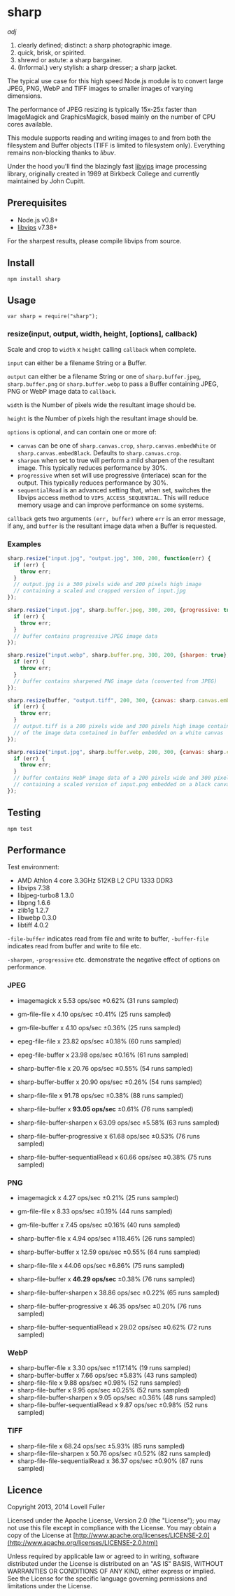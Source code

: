 # sharp

_adj_

1. clearly defined; distinct: a sharp photographic image. 
2. quick, brisk, or spirited. 
3. shrewd or astute: a sharp bargainer. 
4. (Informal.) very stylish: a sharp dresser; a sharp jacket. 

The typical use case for this high speed Node.js module is to convert large JPEG, PNG, WebP and TIFF images to smaller images of varying dimensions.

The performance of JPEG resizing is typically 15x-25x faster than ImageMagick and GraphicsMagick, based mainly on the number of CPU cores available.

This module supports reading and writing images to and from both the filesystem and Buffer objects (TIFF is limited to filesystem only). Everything remains non-blocking thanks to _libuv_.

Under the hood you'll find the blazingly fast [libvips](https://github.com/jcupitt/libvips) image processing library, originally created in 1989 at Birkbeck College and currently maintained by John Cupitt.

## Prerequisites

* Node.js v0.8+
* [libvips](https://github.com/jcupitt/libvips) v7.38+

For the sharpest results, please compile libvips from source.

## Install

	npm install sharp

## Usage

	var sharp = require("sharp");

### resize(input, output, width, height, [options], callback)

Scale and crop to `width` x `height` calling `callback` when complete.

`input` can either be a filename String or a Buffer.

`output` can either be a filename String or one of `sharp.buffer.jpeg`, `sharp.buffer.png` or `sharp.buffer.webp` to pass a Buffer containing JPEG, PNG or WebP image data to `callback`.

`width` is the Number of pixels wide the resultant image should be.

`height` is the Number of pixels high the resultant image should be.

`options` is optional, and can contain one or more of:

* `canvas` can be one of `sharp.canvas.crop`, `sharp.canvas.embedWhite` or `sharp.canvas.embedBlack`. Defaults to `sharp.canvas.crop`.
* `sharpen` when set to true will perform a mild sharpen of the resultant image. This typically reduces performance by 30%.
* `progressive` when set will use progressive (interlace) scan for the output. This typically reduces performance by 30%.
* `sequentialRead` is an advanced setting that, when set, switches the libvips access method to `VIPS_ACCESS_SEQUENTIAL`. This will reduce memory usage and can improve performance on some systems.

`callback` gets two arguments `(err, buffer)` where `err` is an error message, if any, and `buffer` is the resultant image data when a Buffer is requested.

### Examples

```javascript
sharp.resize("input.jpg", "output.jpg", 300, 200, function(err) {
  if (err) {
    throw err;
  }
  // output.jpg is a 300 pixels wide and 200 pixels high image
  // containing a scaled and cropped version of input.jpg
});
```

```javascript
sharp.resize("input.jpg", sharp.buffer.jpeg, 300, 200, {progressive: true}, function(err, buffer) {
  if (err) {
    throw err;
  }
  // buffer contains progressive JPEG image data
});
```

```javascript
sharp.resize("input.webp", sharp.buffer.png, 300, 200, {sharpen: true}, function(err, buffer) {
  if (err) {
    throw err;
  }
  // buffer contains sharpened PNG image data (converted from JPEG)
});
```

```javascript
sharp.resize(buffer, "output.tiff", 200, 300, {canvas: sharp.canvas.embedWhite}, function(err) {
  if (err) {
    throw err;
  }
  // output.tiff is a 200 pixels wide and 300 pixels high image containing a scaled version
  // of the image data contained in buffer embedded on a white canvas
});
```

```javascript
sharp.resize("input.jpg", sharp.buffer.webp, 200, 300, {canvas: sharp.canvas.embedBlack}, function(err, buffer) {
  if (err) {
    throw err;
  }
  // buffer contains WebP image data of a 200 pixels wide and 300 pixels high image
  // containing a scaled version of input.png embedded on a black canvas
});
```

## Testing

	npm test

## Performance

Test environment:

* AMD Athlon 4 core 3.3GHz 512KB L2 CPU 1333 DDR3
* libvips 7.38
* libjpeg-turbo8 1.3.0
* libpng 1.6.6
* zlib1g 1.2.7
* libwebp 0.3.0
* libtiff 4.0.2

`-file-buffer` indicates read from file and write to buffer, `-buffer-file` indicates read from buffer and write to file etc.

`-sharpen`, `-progressive` etc. demonstrate the negative effect of options on performance.

### JPEG

* imagemagick x 5.53 ops/sec ±0.62% (31 runs sampled)
* gm-file-file x 4.10 ops/sec ±0.41% (25 runs sampled)
* gm-file-buffer x 4.10 ops/sec ±0.36% (25 runs sampled)
* epeg-file-file x 23.82 ops/sec ±0.18% (60 runs sampled)
* epeg-file-buffer x 23.98 ops/sec ±0.16% (61 runs sampled)

* sharp-buffer-file x 20.76 ops/sec ±0.55% (54 runs sampled)
* sharp-buffer-buffer x 20.90 ops/sec ±0.26% (54 runs sampled)
* sharp-file-file x 91.78 ops/sec ±0.38% (88 runs sampled)
* sharp-file-buffer x __93.05 ops/sec__ ±0.61% (76 runs sampled)

* sharp-file-buffer-sharpen x 63.09 ops/sec ±5.58% (63 runs sampled)
* sharp-file-buffer-progressive x 61.68 ops/sec ±0.53% (76 runs sampled)
* sharp-file-buffer-sequentialRead x 60.66 ops/sec ±0.38% (75 runs sampled)

### PNG

* imagemagick x 4.27 ops/sec ±0.21% (25 runs sampled)
* gm-file-file x 8.33 ops/sec ±0.19% (44 runs sampled)
* gm-file-buffer x 7.45 ops/sec ±0.16% (40 runs sampled)
 
* sharp-buffer-file x 4.94 ops/sec ±118.46% (26 runs sampled)
* sharp-buffer-buffer x 12.59 ops/sec ±0.55% (64 runs sampled)
* sharp-file-file x 44.06 ops/sec ±6.86% (75 runs sampled)
* sharp-file-buffer x __46.29 ops/sec__ ±0.38% (76 runs sampled)

* sharp-file-buffer-sharpen x 38.86 ops/sec ±0.22% (65 runs sampled)
* sharp-file-buffer-progressive x 46.35 ops/sec ±0.20% (76 runs sampled)
* sharp-file-buffer-sequentialRead x 29.02 ops/sec ±0.62% (72 runs sampled)

### WebP

* sharp-buffer-file x 3.30 ops/sec ±117.14% (19 runs sampled)
* sharp-buffer-buffer x 7.66 ops/sec ±5.83% (43 runs sampled)
* sharp-file-file x 9.88 ops/sec ±0.98% (52 runs sampled)
* sharp-file-buffer x 9.95 ops/sec ±0.25% (52 runs sampled)
* sharp-file-buffer-sharpen x 9.05 ops/sec ±0.36% (48 runs sampled)
* sharp-file-buffer-sequentialRead x 9.87 ops/sec ±0.98% (52 runs sampled)

### TIFF

* sharp-file-file x 68.24 ops/sec ±5.93% (85 runs sampled)
* sharp-file-file-sharpen x 50.76 ops/sec ±0.52% (82 runs sampled)
* sharp-file-file-sequentialRead x 36.37 ops/sec ±0.90% (87 runs sampled)

## Licence

Copyright 2013, 2014 Lovell Fuller

Licensed under the Apache License, Version 2.0 (the "License");
you may not use this file except in compliance with the License.
You may obtain a copy of the License at [http://www.apache.org/licenses/LICENSE-2.0](http://www.apache.org/licenses/LICENSE-2.0.html)

Unless required by applicable law or agreed to in writing, software
distributed under the License is distributed on an "AS IS" BASIS,
WITHOUT WARRANTIES OR CONDITIONS OF ANY KIND, either express or implied.
See the License for the specific language governing permissions and
limitations under the License.
